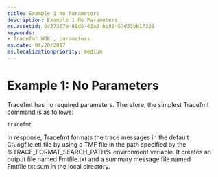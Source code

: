 ```yaml
---
title: Example 1 No Parameters
description: Example 1 No Parameters
ms.assetid: 6c37367e-88d5-43a3-bb80-57d53bb17326
keywords:
- Tracefmt WDK , parameters
ms.date: 04/20/2017
ms.localizationpriority: medium
---
```


# Example 1: No Parameters

Tracefmt has no required parameters. Therefore, the simplest Tracefmt command is as follows:

```
tracefmt
```

In response, Tracefmt formats the trace messages in the default C:\\logfile.etl file by using a TMF file in the path specified by the %TRACE\_FORMAT\_SEARCH\_PATH% environment variable. It creates an output file named Fmtfile.txt and a summary message file named Fmtfile.txt.sum in the local directory.
